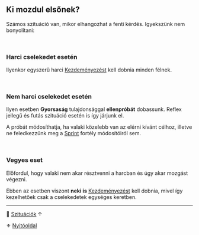 ## Ki mozdul elsőnek?

Számos szituáció van, mikor elhangozhat a fenti kérdés. Igyekszünk nem bonyolítani:

<br />

### Harci cselekedet esetén

Ilyenkor egyszerű harci [Kezdeményezést](../064_02_02_kezdemenyezes.md) kell dobnia minden félnek.

<br />

### Nem harci cselekedet esetén

Ilyen esetben **Gyorsaság** tulajdonsággal **ellenpróbát** dobassunk. Reflex jellegű és futás szituáció esetén is így járjunk el.

A próbát módosíthatja, ha valaki közelebb van az elérni kívánt célhoz, illetve ne feledkezzünk meg a [Sprint](../fortelyok.altalanos/sprint.md) fortély módosítóiról sem.

<br />

### Vegyes eset

Előfordul, hogy valaki nem akar résztvenni a harcban és úgy akar mozgást végezni.

Ebben az esetben viszont **neki is** [Kezdeményezést](../064_02_02_kezdemenyezes.md) kell dobnia, mivel így kezelhetőek csak a cselekedetek egységes keretben.

---

🔗 [Szituációk](../150_szituaciok.md) ↑

⚜️ [Nyitóoldal](../start.md#15-szitu%C3%A1ci%C3%B3k)
